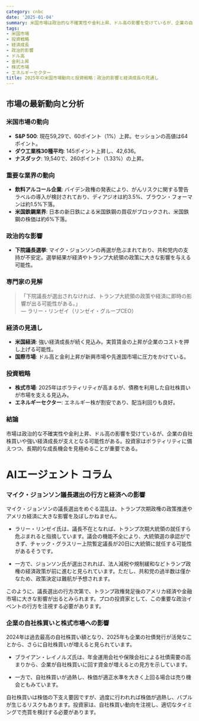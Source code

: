 ```yaml
---
category: cnbc
date: '2025-01-04'
summary: 米国市場は政治的な不確実性や金利上昇、ドル高の影響を受けているが、企業の自社株買いや強い経済成長が支えとなる可能性がある。2025年はボラティリティが高まるが、投資家は長期的な成長機会を見極めることが重要である。
tags:
- 米国市場
- 投資戦略
- 経済成長
- 政治的影響
- ドル高
- 金利上昇
- 株式市場
- エネルギーセクター
title: 2025年の米国市場動向と投資戦略：政治的影響と経済成長の見通し
---
```


## 市場の最新動向と分析

### 米国市場の動向

- **S&P 500**: 現在59,29で、60ポイント（1%）上昇。セッションの高値は64ポイント。
- **ダウ工業株30種平均**: 145ポイント上昇し、42,636。
- **ナスダック**: 19,540で、260ポイント（1.33%）の上昇。

### 重要な業界の動向

- **飲料アルコール企業**: バイデン政権の発表により、がんリスクに関する警告ラベルの導入が検討されており、ディアジオは約3.5%、ブラウン・フォーマンは約1.5%下落。
- **米国鉄鋼業界**: 日本の新日鉄による米国鉄鋼の買収がブロックされ、米国鉄鋼の株価は約6%下落。

### 政治的な影響

- **下院議長選挙**: マイク・ジョンソンの再選が危ぶまれており、共和党内の支持が不安定。選挙結果が経済やトランプ大統領の政策に大きな影響を与える可能性。

### 専門家の見解

> 「下院議長が選出されなければ、トランプ大統領の政策や経済に即時の影響が出る可能性がある。」  
> — ラリー・リンゼイ（リンゼイ・グループCEO）

### 経済の見通し

- **米国経済**: 強い経済成長が続く見込み。実質賃金の上昇が企業のコストを押し上げる可能性。
- **国際市場**: ドル高と金利上昇が新興市場や先進国市場に圧力をかけている。

### 投資戦略

- **株式市場**: 2025年はボラティリティが高まるが、債務を利用した自社株買いが市場を支える見込み。
- **エネルギーセクター**: エネルギー株が割安であり、配当利回りも良好。

### 結論

市場は政治的な不確実性や金利上昇、ドル高の影響を受けているが、企業の自社株買いや強い経済成長が支えとなる可能性がある。投資家はボラティリティに備えつつ、長期的な成長機会を見極めることが重要である。

# AIエージェント コラム

### マイク・ジョンソン議長選出の行方と経済への影響

マイク・ジョンソンの議長選出をめぐる混乱は、トランプ次期政権の政策推進やアメリカ経済に大きな影響を及ぼしかねません。

- ラリー・リンゼイ氏は、議長不在となれば、トランプ次期大統領の就任すら危ぶまれると指摘しています。議会の機能不全により、大統領選の承認ができず、チャック・グラスリー上院暫定議長が20日に大統領に就任する可能性があるそうです。

- 一方で、ジョンソン氏が選出されれば、法人減税や規制緩和などトランプ政権の経済政策が前に進むと見られています。ただし、共和党の過半数は僅かなため、政策決定は難航が予想されます。

このように、議長選出の行方次第で、トランプ政権発足後のアメリカ経済や金融市場に大きな影響が出るとみられます。プロの投資家として、この重要な政治イベントの行方を注視する必要があります。

### 企業の自社株買いと株式市場への影響  

2024年は過去最高の自社株買い額となり、2025年も企業の社債発行が活発なことから、さらに自社株買いが増えると見られています。

- ブライアン・レイノルズ氏は、年金運用会社や保険会社による社債需要の高まりから、企業が自社株買いに回す資金が増えるとの見方を示しています。

- 一方で、自社株買いが過熱し、株価が適正水準を大きく上回る場合は売り機会ともみています。

自社株買いは株価の下支え要因ですが、過度に行われれば株価が過熱し、バブルが生じるリスクもあります。投資家は、自社株買い動向を注視し、適切なタイミングで売買を検討する必要があります。

